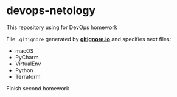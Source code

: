 # devops-netology
This repository using for DevOps homework

File `.gitignore` generated by [__gitignore.io__](https://www.toptal.com/developers/gitignore) and specifies next files: 
- macOS
- PyCharm
- VirtualEnv
- Python
- Terraform

Finish second homework 